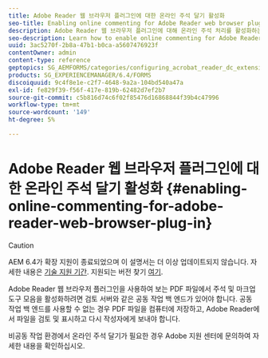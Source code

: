 ```yaml
---
title: Adobe Reader 웹 브라우저 플러그인에 대한 온라인 주석 달기 활성화
seo-title: Enabling online commenting for Adobe Reader web browser plug-in
description: Adobe Reader 웹 브라우저 플러그인에 대해 온라인 주석 처리를 활성화하는 방법을 알아봅니다.
seo-description: Learn how to enable online commenting for Adobe Reader web browser plug-in.
uuid: 3ac5270f-2b8a-47b1-b0ca-a5607476923f
contentOwner: admin
content-type: reference
geptopics: SG_AEMFORMS/categories/configuring_acrobat_reader_dc_extensions
products: SG_EXPERIENCEMANAGER/6.4/FORMS
discoiquuid: 9c4f8e1e-c2f7-4648-9a2a-104bd540a47a
exl-id: fe829f39-f56f-417e-819b-62482d7ef2b7
source-git-commit: c5b816d74c6f02f85476d16868844f39b4c47996
workflow-type: tm+mt
source-wordcount: '149'
ht-degree: 5%

---
```


# Adobe Reader 웹 브라우저 플러그인에 대한 온라인 주석 달기 활성화 {#enabling-online-commenting-for-adobe-reader-web-browser-plug-in}

>[!CAUTION]
>
>AEM 6.4가 확장 지원이 종료되었으며 이 설명서는 더 이상 업데이트되지 않습니다. 자세한 내용은 [기술 지원 기간](https://helpx.adobe.com/kr/support/programs/eol-matrix.html). 지원되는 버전 찾기 [여기](https://experienceleague.adobe.com/docs/).

Adobe Reader 웹 브라우저 플러그인을 사용하여 보는 PDF 파일에서 주석 및 마크업 도구 모음을 활성화하려면 검토 서버와 같은 공동 작업 백 엔드가 있어야 합니다. 공동 작업 백 엔드를 사용할 수 없는 경우 PDF 파일을 컴퓨터에 저장하고, Adobe Reader에서 파일을 검토 및 표시하고 다시 작성자에게 보내야 합니다.

비공동 작업 환경에서 온라인 주석 달기가 필요한 경우 Adobe 지원 센터에 문의하여 자세한 내용을 확인하십시오.
